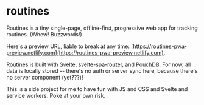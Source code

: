 # routines

Routines is a tiny single-page, offline-first, progressive web app for tracking routines. (Whew! Buzzwords!)

Here's a preview URL, liable to break at any time: [https://routines-pwa-preview.netlify.com](https://routines-pwa-preview.netlify.com).

Routines is built with [Svelte](https://svelte.dev), [svelte-spa-router](https://github.com/ItalyPaleAle/svelte-spa-router), and [PouchDB](https://pouchdb.com). For now, all data is locally stored -- there's no auth or server sync here, because there's no server component (yet???)!

This is a side project for me to have fun with JS and CSS and Svelte and service workers. Poke at your own risk.